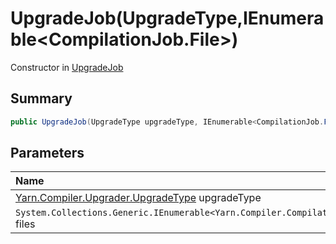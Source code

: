 # UpgradeJob(UpgradeType,IEnumerable<CompilationJob.File>)

Constructor in [UpgradeJob](/docs/api/csharp/yarn.compiler.upgrader.upgradejob.md)

## Summary



```csharp
public UpgradeJob(UpgradeType upgradeType, IEnumerable<CompilationJob.File> files)
```

## Parameters

|Name|Description|
|:---|:---|
|[Yarn.Compiler.Upgrader.UpgradeType](/docs/api/csharp/yarn.compiler.upgrader.upgradetype.md) upgradeType||
|`System.Collections.Generic.IEnumerable<Yarn.Compiler.CompilationJob.File>` files||

